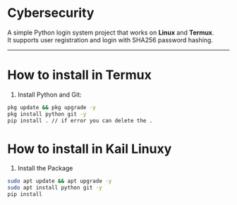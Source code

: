 # Cybersecurity

A simple Python login system project that works on **Linux** and **Termux**.  
It supports user registration and login with SHA256 password hashing.

---

# How to install in Termux

1. Install Python and Git:
```bash
pkg update && pkg upgrade -y
pkg install python git -y
pip install . // if error you can delete the .
```

# How to install in Kail Linuxy

1. Install the Package
```bash
sudo apt update && apt upgrade -y
sudo apt install python git -y
pip install
